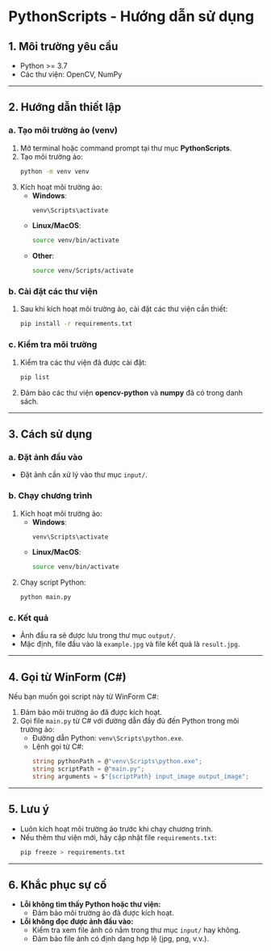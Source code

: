 # PythonScripts - Hướng dẫn sử dụng

## 1. **Môi trường yêu cầu**
- Python >= 3.7
- Các thư viện: OpenCV, NumPy

---

## 2. **Hướng dẫn thiết lập**

### a. **Tạo môi trường ảo (venv)**
1. Mở terminal hoặc command prompt tại thư mục **PythonScripts**.
2. Tạo môi trường ảo:
   ```bash
   python -m venv venv
   ```
3. Kích hoạt môi trường ảo:
   - **Windows**:
     ```bash
     venv\Scripts\activate
     ```
   - **Linux/MacOS**:
     ```bash
     source venv/bin/activate
     ```
   - **Other**:
     ```bash
     source venv/Scripts/activate
     ```

### b. **Cài đặt các thư viện**
1. Sau khi kích hoạt môi trường ảo, cài đặt các thư viện cần thiết:
   ```bash
   pip install -r requirements.txt
   ```

### c. **Kiểm tra môi trường**
1. Kiểm tra các thư viện đã được cài đặt:
   ```bash
   pip list
   ```
2. Đảm bảo các thư viện **opencv-python** và **numpy** đã có trong danh sách.

---

## 3. **Cách sử dụng**

### a. **Đặt ảnh đầu vào**
- Đặt ảnh cần xử lý vào thư mục `input/`.

### b. **Chạy chương trình**
1. Kích hoạt môi trường ảo:
   - **Windows**:
     ```bash
     venv\Scripts\activate
     ```
   - **Linux/MacOS**:
     ```bash
     source venv/bin/activate
     ```
2. Chạy script Python:
   ```bash
   python main.py
   ```

### c. **Kết quả**
- Ảnh đầu ra sẽ được lưu trong thư mục `output/`.
- Mặc định, file đầu vào là `example.jpg` và file kết quả là `result.jpg`.

---

## 4. **Gọi từ WinForm (C#)**

Nếu bạn muốn gọi script này từ WinForm C#:
1. Đảm bảo môi trường ảo đã được kích hoạt.
2. Gọi file `main.py` từ C# với đường dẫn đầy đủ đến Python trong môi trường ảo:
   - Đường dẫn Python: `venv\Scripts\python.exe`.
   - Lệnh gọi từ C#:
     ```csharp
     string pythonPath = @"venv\Scripts\python.exe";
     string scriptPath = @"main.py";
     string arguments = $"{scriptPath} input_image output_image";
     ```

---

## 5. **Lưu ý**
- Luôn kích hoạt môi trường ảo trước khi chạy chương trình.
- Nếu thêm thư viện mới, hãy cập nhật file `requirements.txt`:
  ```bash
  pip freeze > requirements.txt
  ```

---

## 6. **Khắc phục sự cố**
- **Lỗi không tìm thấy Python hoặc thư viện:**
  - Đảm bảo môi trường ảo đã được kích hoạt.
- **Lỗi không đọc được ảnh đầu vào:**
  - Kiểm tra xem file ảnh có nằm trong thư mục `input/` hay không.
  - Đảm bảo file ảnh có định dạng hợp lệ (jpg, png, v.v.).

